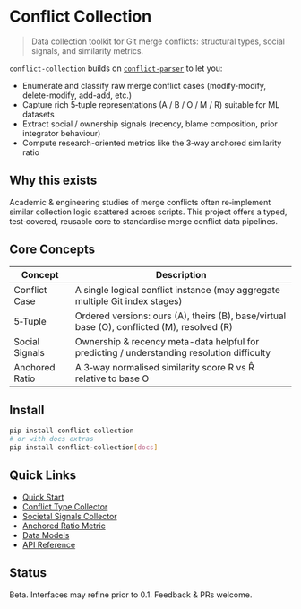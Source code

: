 # Conflict Collection

> Data collection toolkit for Git merge conflicts: structural types, social signals, and similarity metrics.

`conflict-collection` builds on [`conflict-parser`](https://github.com/jinu-jang/conflict-parser) to let you:

- Enumerate and classify raw merge conflict cases (modify-modify, delete-modify, add-add, etc.)
- Capture rich 5‑tuple representations (A / B / O / M / R) suitable for ML datasets
- Extract social / ownership signals (recency, blame composition, prior integrator behaviour)
- Compute research-oriented metrics like the 3‑way anchored similarity ratio

## Why this exists

Academic & engineering studies of merge conflicts often re‑implement similar collection logic scattered across scripts. This project offers a typed, test‑covered, reusable core to standardise merge conflict data pipelines.

## Core Concepts

| Concept | Description |
| ------- | ----------- |
| Conflict Case | A single logical conflict instance (may aggregate multiple Git index stages) |
| 5‑Tuple | Ordered versions: ours (A), theirs (B), base/virtual base (O), conflicted (M), resolved (R) |
| Social Signals | Ownership & recency meta-data helpful for predicting / understanding resolution difficulty |
| Anchored Ratio | A 3‑way normalised similarity score R vs R̂ relative to base O |

## Install

```bash
pip install conflict-collection
# or with docs extras
pip install conflict-collection[docs]
```

## Quick Links

- [Quick Start](quickstart.md)
- [Conflict Type Collector](collectors/conflict_types.md)
- [Societal Signals Collector](collectors/societal.md)
- [Anchored Ratio Metric](metrics/anchored_ratio.md)
- [Data Models](models/typed_conflict_cases.md)
- [API Reference](api/collect_conflict_types.md)

## Status

Beta. Interfaces may refine prior to 0.1. Feedback & PRs welcome.
